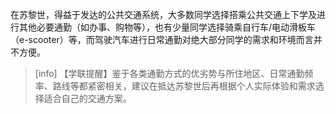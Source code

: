在苏黎世，得益于发达的公共交通系统，大多数同学选择搭乘公共交通上下学及进行其他必要通勤（如办事、购物等），也有少量同学选择骑乘自行车/电动滑板车（e-scooter）等，而驾驶汽车进行日常通勤对绝大部分同学的需求和环境而言并不方便。

> [info] 【学联提醒】鉴于各类通勤方式的优劣势与所住地区、日常通勤频率、路线等都紧密相关，建议在抵达苏黎世后再根据个人实际体验和需求选择适合自己的交通方案。
